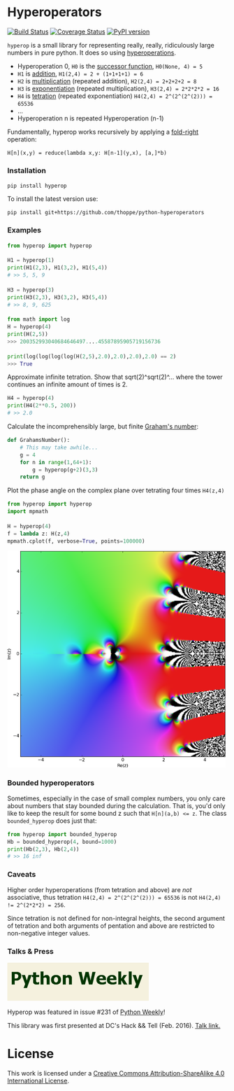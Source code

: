 # Hyperoperators

[![Build Status](https://travis-ci.org/thoppe/python-hyperoperators.svg?branch=master)](https://travis-ci.org/thoppe/python-hyperoperators)
[![Coverage Status](https://coveralls.io/repos/github/thoppe/python-hyperoperators/badge.svg?branch=master)](https://coveralls.io/github/thoppe/python-hyperoperators?branch=master)
[![PyPI version](https://badge.fury.io/py/hyperop.svg)](https://badge.fury.io/py/hyperop)
  
`hyperop` is a small library for representing really, really, ridiculously large numbers in pure python. It does so using [hyperoperations](https://en.wikipedia.org/wiki/Hyperoperation).

+ Hyperoperation 0, `H0` is the [successor function](https://en.wikipedia.org/wiki/Successor_function), `H0(None, 4) = 5`
+ `H1` is [addition](https://en.wikipedia.org/wiki/Addition), `H1(2,4) = 2 + (1+1+1+1) = 6`
+ `H2` is [multiplication](https://en.wikipedia.org/wiki/Multiplication) (repeated addition), `H2(2,4) = 2+2+2+2 = 8`
+ `H3` is [exponentiation](https://en.wikipedia.org/wiki/Exponentiation) (repeated multiplication), `H3(2,4) = 2*2*2*2 = 16`
+ `H4` is [tetration](https://en.wikipedia.org/wiki/Tetration) (repeated exponentiation) `H4(2,4) = 2^(2^(2^(2))) = 65536`
+ ...
+ Hyperoperation n is repeated Hyperoperation (n-1)


Fundamentally, hyperop works recursively by applying a [fold-right](https://en.wikipedia.org/wiki/Fold_(higher-order_function)) operation:
  
    H[n](x,y) = reduce(lambda x,y: H[n-1](y,x), [a,]*b)


### Installation

    pip install hyperop

To install the latest version use:

    pip install git+https://github.com/thoppe/python-hyperoperators

### Examples

``` python
from hyperop import hyperop

H1 = hyperop(1)
print(H1(2,3), H1(3,2), H1(5,4))
# >> 5, 5, 9

H3 = hyperop(3)
print(H3(2,3), H3(3,2), H3(5,4))
# >> 8, 9, 625

from math import log
H = hyperop(4)
print(H(2,5))
>>> 200352993040684646497....45587895905719156736

print(log(log(log(log(H(2,5),2.0),2.0),2.0),2.0) == 2)
>>> True  
```
  
Approximate infinite tetration. Show that sqrt(2)^sqrt(2)^... where the tower continues an infinite amount of times is 2.

``` python
H4 = hyperop(4)
print(H4(2**0.5, 200))
# >> 2.0
```
  

Calculate the incomprehensibly large, but finite [Graham's number](https://en.wikipedia.org/wiki/Graham%27s_number):

``` python
def GrahamsNumber():
    # This may take awhile...
    g = 4
    for n in range(1,64+1):
        g = hyperop(g+2)(3,3)
    return g
```
  
Plot the phase angle on the complex plane over tetrating four times `H4(z,4)`

``` python
from hyperop import hyperop
import mpmath

H = hyperop(4)
f = lambda z: H(z,4)
mpmath.cplot(f, verbose=True, points=100000)
```

![Complex tetration plot](figures/tetration_example.png)

### Bounded hyperoperators

Sometimes, especially in the case of small complex numbers, you only care about numbers that stay bounded during the calculation.
That is, you'd only like to keep the result for some bound z such that `H[n](a,b) <= z`.
The class `bounded_hyperop` does just that:

``` python
from hyperop import bounded_hyperop
Hb = bounded_hyperop(4, bound=1000)
print(Hb(2,3), Hb(2,4))
# >> 16 inf
``` 
 
### Caveats
  
Higher order hyperoperations (from tetration and above) are _not_ associative, thus tetration `H4(2,4) = 2^(2^(2^(2))) = 65536` is not `H4(2,4) != 2^(2*2*2) = 256`.

Since tetration is not defined for non-integral heights, the second argument of tetration and both arguments of pentation and above are restricted to non-negative integer values.

### Talks & Press

![python weekly](figures/python_weekly.png)
    
Hyperop was featured in issue #231 of [Python Weekly](http://us2.campaign-archive2.com/?u=e2e180baf855ac797ef407fc7&id=39cb63fa64)!
    
This library was first presented at DC's Hack && Tell (Feb. 2016). [Talk link.](http://thoppe.github.io/python-hyperoperators/HnT_pres.html#/)

# License

This work is licensed under a <a rel="license" href="http://creativecommons.org/licenses/by-sa/4.0/">Creative Commons Attribution-ShareAlike 4.0 International License</a>.
